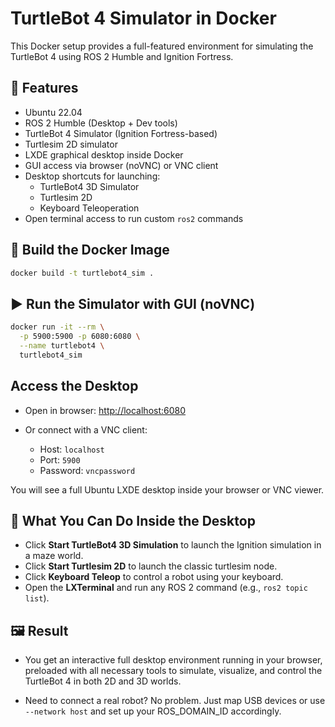 # TurtleBot 4 Simulator in Docker

This Docker setup provides a full-featured environment for simulating the TurtleBot 4 using ROS 2 Humble and Ignition Fortress.


## 🚀 Features

* Ubuntu 22.04
* ROS 2 Humble (Desktop + Dev tools)
* TurtleBot 4 Simulator (Ignition Fortress-based)
* Turtlesim 2D simulator
* LXDE graphical desktop inside Docker
* GUI access via browser (noVNC) or VNC client
* Desktop shortcuts for launching:
  * TurtleBot4 3D Simulator
  * Turtlesim 2D
  * Keyboard Teleoperation
* Open terminal access to run custom `ros2` commands


## 🔧 Build the Docker Image

```bash
docker build -t turtlebot4_sim .
```


## ▶️ Run the Simulator with GUI (noVNC)

```bash
docker run -it --rm \
  -p 5900:5900 -p 6080:6080 \
  --name turtlebot4 \
  turtlebot4_sim
```


## Access the Desktop

* Open in browser: [http://localhost:6080](http://localhost:6080)
* Or connect with a VNC client:

  * Host: `localhost`
  * Port: `5900`
  * Password: `vncpassword`

You will see a full Ubuntu LXDE desktop inside your browser or VNC viewer.


## 🧠 What You Can Do Inside the Desktop

* Click **Start TurtleBot4 3D Simulation** to launch the Ignition simulation in a maze world.
* Click **Start Turtlesim 2D** to launch the classic turtlesim node.
* Click **Keyboard Teleop** to control a robot using your keyboard.
* Open the **LXTerminal** and run any ROS 2 command (e.g., `ros2 topic list`).


## 🖼️ Result

* You get an interactive full desktop environment running in your browser, preloaded with all necessary tools to simulate, visualize, and control the TurtleBot 4 in both 2D and 3D worlds.

* Need to connect a real robot? No problem. Just map USB devices or use `--network host` and set up your ROS\_DOMAIN\_ID accordingly.
